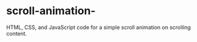 # scroll-animation-
HTML, CSS, and JavaScript code for a simple scroll animation on scrolling content.
